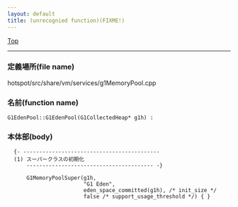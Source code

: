 ```yaml
---
layout: default
title: (unrecognied function)(FIXME!)
---
```

[Top](../index.html)

--- 
### 定義場所(file name)
hotspot/src/share/vm/services/g1MemoryPool.cpp

### 名前(function name)
```
G1EdenPool::G1EdenPool(G1CollectedHeap* g1h) :
```

### 本体部(body)
```
  {- -------------------------------------------
  (1) スーパークラスの初期化
      ---------------------------------------- -}

	  G1MemoryPoolSuper(g1h,
	                    "G1 Eden",
	                    eden_space_committed(g1h), /* init_size */
	                    false /* support_usage_threshold */) { }
	
```


